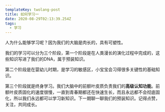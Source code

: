 ```yaml
---
templateKey: twolang-post
title: 如何学习一
date: 2020-08-29T02:13:39.254Z
tags:
  - 学习
---
```

人为什么能够学习呢？因为我们的大脑是肉长的，具有可塑性。

我们的学习可以分为三个阶段，第一个阶段是在人类漫长的演化过程中完成的，这些知识写进了我们的DNA，属于预装知识。

第二个阶段是在婴幼儿时期，是学习的敏感区，小宝宝会习得很多关键性的基础知识。

第三个阶段就是终身学习。我们大脑中的前额叶皮质负责我们的**高级认知功能**。前额叶皮质固化的速度很慢，一直到青春期都还在快速生长，而且永远都不会彻底固化，所以我们永远都可以学习新知识。下一期聊一聊我们的预装知识。记得点赞，关注，共同成长。